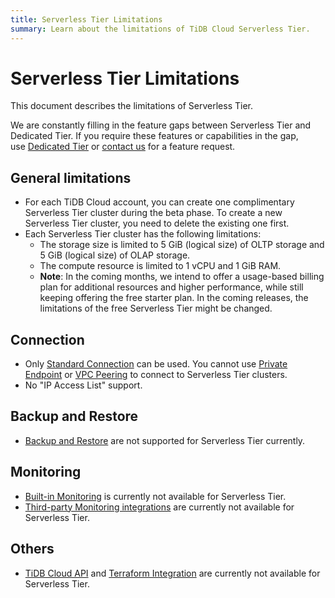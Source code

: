 ```yaml
---
title: Serverless Tier Limitations
summary: Learn about the limitations of TiDB Cloud Serverless Tier.
---
```


# Serverless Tier Limitations

<!-- markdownlint-disable MD026 -->

This document describes the limitations of Serverless Tier.

We are constantly filling in the feature gaps between Serverless Tier and Dedicated Tier. If you require these features or capabilities in the gap, use [Dedicated Tier](/tidb-cloud/select-cluster-tier.md#dedicated-tier) or [contact us](https://www.pingcap.com/contact-us/?from=en) for a feature request.

## General limitations

- For each TiDB Cloud account, you can create one complimentary Serverless Tier cluster during the beta phase. To create a new Serverless Tier cluster, you need to delete the existing one first.
- Each Serverless Tier cluster has the following limitations:
    - The storage size is limited to 5 GiB (logical size) of OLTP storage and 5 GiB (logical size) of OLAP storage.
    - The compute resource is limited to 1 vCPU and 1 GiB RAM.
    - **Note**: In the coming months, we intend to offer a usage-based billing plan for additional resources and higher performance, while still keeping offering the free starter plan. In the coming releases, the limitations of the free Serverless Tier might be changed.

## Connection

- Only [Standard Connection](/tidb-cloud/connect-via-standard-connection.md) can be used. You cannot use [Private Endpoint](/tidb-cloud/set-up-private-endpoint-connections.md) or [VPC Peering](/tidb-cloud/set-up-vpc-peering-connections.md) to connect to Serverless Tier clusters. 
- No "IP Access List" support.

## Backup and Restore

- [Backup and Restore](/tidb-cloud/backup-and-restore.md) are not supported for Serverless Tier currently.

## Monitoring

- [Built-in Monitoring](/tidb-cloud/built-in-monitoring.md) is currently not available for Serverless Tier.
- [Third-party Monitoring integrations](/tidb-cloud/third-party-monitoring-integrations.md) are currently not available for Serverless Tier.

## Others

- [TiDB Cloud API](/tidb-cloud/api-overview.md) and [Terraform Integration](/tidb-cloud/terraform-tidbcloud-provider-overview.md) are currently not available for Serverless Tier.